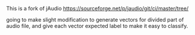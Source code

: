 This is a fork of jAudio
https://sourceforge.net/p/jaudio/git/ci/master/tree/

going to make slight modification to generate vectors for divided part of audio file, and give each vector expected label to make it easy to classify.



